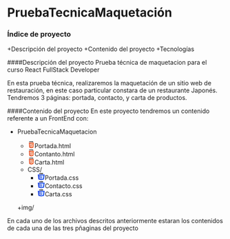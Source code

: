 # PruebaTecnicaMaquetación
### Índice de proyecto
+Descripción del proyecto
+Contenido del proyecto
+Tecnologías

####Descripción del proyecto
Prueba técnica de maquetacion para el curso React FullStack Developer

En esta prueba técnica, realizaremos la maquetación de un sitio web de restauración, en este caso particular constara de un restaurante Japonés.
Tendremos 3 páginas: portada, contacto, y carta de productos.

####Contenido del proyecto
En este proyecto tendremos un contenido referente a un FrontEnd con:
+ PruebaTecnicaMaquetacion
  + ![](https://github.com/gonzalouli/PruebaTecnicaMaquetacion/blob/main/img/htmlicon.png)Portada.html
  + ![](https://github.com/gonzalouli/PruebaTecnicaMaquetacion/blob/main/img/htmlicon.png)Contanto.html
  + ![](https://github.com/gonzalouli/PruebaTecnicaMaquetacion/blob/main/img/htmlicon.png)Carta.html
  + CSS/
    + ![](https://github.com/gonzalouli/PruebaTecnicaMaquetacion/blob/main/img/cssicon.png)Portada.css
    + ![](https://github.com/gonzalouli/PruebaTecnicaMaquetacion/blob/main/img/cssicon.png)Contacto.css
    + ![](https://github.com/gonzalouli/PruebaTecnicaMaquetacion/blob/main/img/cssicon.png)Carta.css

  +img/

En cada uno de los archivos descritos anteriormente estaran los contenidos de cada una de las tres pñaginas del proyecto
